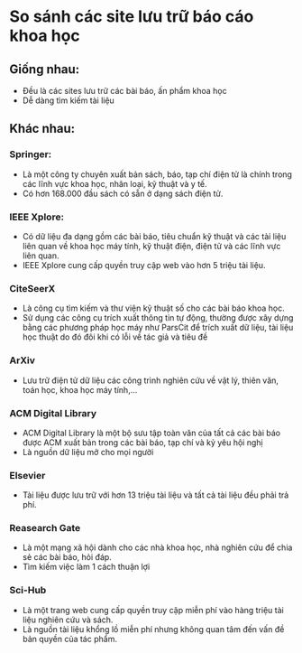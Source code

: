 # So sánh các site lưu trữ báo cáo khoa học

## Giống nhau:
- Đều là các sites lưu trữ các bài báo, ấn phẩm khoa học
- Dễ dàng tìm kiếm tài liệu

## Khác nhau:

### Springer:
- Là một công ty chuyên xuất bản sách, báo, tạp chí điện tử là chính trong các lĩnh vực khoa học, nhân loại, kỹ thuật và y tế.
- Có hơn 168.000 đầu sách có sẵn ở dạng sách điện tử.

### IEEE Xplore:
- Có dữ liệu đa dạng gồm các bài báo, tiêu chuẩn kỹ thuật và các tài liệu liên quan về khoa học máy tính, kỹ thuật điện, điện tử và các lĩnh vực liên quan.
- IEEE Xplore cung cấp quyền truy cập web vào hơn 5 triệu tài liệu.

### CiteSeerX
- Là công cụ tìm kiếm và thư viện kỹ thuật số cho các bài báo khoa học.
- Sử dụng các công cụ trích xuất thông tin tự động, thường được xây dựng bằng các phương pháp học máy như ParsCit để trích xuất dữ liệu, tài liệu học thuật do đó đôi khi có lỗi về tác giả và tiêu đề

### ArXiv
- Lưu trữ điện tử dữ liệu các công trình nghiên cứu về vật lý, thiên văn, toán học, khoa học máy tính,...

### ACM Digital Library
- ACM Digital Library là một bộ sưu tập toàn văn của tất cả các bài báo được ACM xuất bản trong các bài báo, tạp chí và kỷ yêu hội nghị
- Là nguồn dữ liệu mở cho mọi người

### Elsevier
- Tài liệu được lưu trữ với hơn 13 triệu tài liệu và tất cả tài liệu đều phải trả phí.

### Reasearch Gate
- Là một mạng xã hội dành cho các nhà khoa học, nhà nghiên cứu để chia sẻ các bài báo, hỏi đáp.
- Tìm kiếm việc làm 1 cách thuận lợi

### Sci-Hub
- Là một trang web cung cấp quyền truy cập miễn phí vào hàng triệu tài liệu nghiên cứu và sách.
-  Là nguồn tài liệu khổng lồ miễn phí nhưng không quan tâm đến vấn đề bản quyền của tác phẩm.

